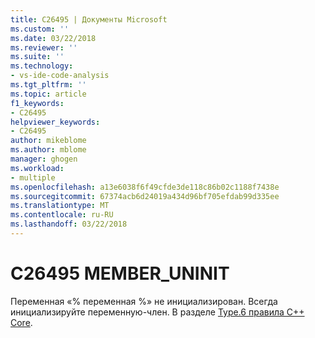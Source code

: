 ```yaml
---
title: C26495 | Документы Microsoft
ms.custom: ''
ms.date: 03/22/2018
ms.reviewer: ''
ms.suite: ''
ms.technology:
- vs-ide-code-analysis
ms.tgt_pltfrm: ''
ms.topic: article
f1_keywords:
- C26495
helpviewer_keywords:
- C26495
author: mikeblome
ms.author: mblome
manager: ghogen
ms.workload:
- multiple
ms.openlocfilehash: a13e6038f6f49cfde3de118c86b02c1188f7438e
ms.sourcegitcommit: 67374acb6d24019a434d96bf705efdab99d335ee
ms.translationtype: MT
ms.contentlocale: ru-RU
ms.lasthandoff: 03/22/2018
---
```

# <a name="c26495-memberuninit"></a>C26495 MEMBER_UNINIT

Переменная «% переменная %» не инициализирован. Всегда инициализируйте переменную-член. В разделе [Type.6 правила C++ Core](https://github.com/isocpp/CppCoreGuidelines/blob/master/CppCoreGuidelines.md#SS-type).
